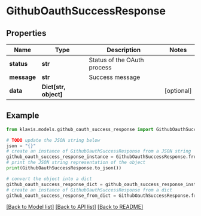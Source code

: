 # GithubOauthSuccessResponse


## Properties

Name | Type | Description | Notes
------------ | ------------- | ------------- | -------------
**status** | **str** | Status of the OAuth process | 
**message** | **str** | Success message | 
**data** | **Dict[str, object]** |  | [optional] 

## Example

```python
from klavis.models.github_oauth_success_response import GithubOauthSuccessResponse

# TODO update the JSON string below
json = "{}"
# create an instance of GithubOauthSuccessResponse from a JSON string
github_oauth_success_response_instance = GithubOauthSuccessResponse.from_json(json)
# print the JSON string representation of the object
print(GithubOauthSuccessResponse.to_json())

# convert the object into a dict
github_oauth_success_response_dict = github_oauth_success_response_instance.to_dict()
# create an instance of GithubOauthSuccessResponse from a dict
github_oauth_success_response_from_dict = GithubOauthSuccessResponse.from_dict(github_oauth_success_response_dict)
```
[[Back to Model list]](../README.md#documentation-for-models) [[Back to API list]](../README.md#documentation-for-api-endpoints) [[Back to README]](../README.md)



